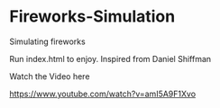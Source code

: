 # Fireworks-Simulation
Simulating fireworks

Run index.html to enjoy.
Inspired from Daniel Shiffman

Watch the Video here

https://www.youtube.com/watch?v=amI5A9F1Xvo

